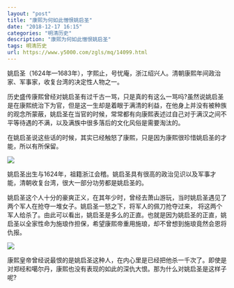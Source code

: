 ```yaml
---
layout: "post"
title: "康熙为何如此憎恨姚启圣"
date: "2018-12-17 16:15"
categories: "明清历史"
description: "康熙为何如此憎恨姚启圣"
tags: 明清历史
url: https://www.y5000.com/zgls/mq/14099.html
---
```






姚启圣（1624年—1683年），字熙止，号忧庵，浙江绍兴人。清朝康熙年间政治家、军事家，收复台湾的决定性人物之一。

历史盛传康熙曾经对姚启圣有过千古一骂，只是真的有这么一骂吗?虽然说姚启圣是在康熙统治下为官，但是这一生却是着眼于满清的利益，在他身上并没有被种族的观念所蒙蔽，姚启圣在当官的时候，常常都有向康熙表述过自己对于满汉之间不平等待遇的不满，以及满族中很多落后的文化风俗是需要淘汰的。

在姚启圣说这些话的时候，其实已经触怒了康熙，只是因为康熙很珍惜姚启圣的才能，所以有所保留。

![](https://img.y5000.com/uploads/allimg/170220/8-1F220091SSc.jpg)

姚启圣出生与1624年，祖籍浙江会稽。姚启圣具有很高的政治见识以及军事才能，清朝收复台湾，很大一部分功劳都是姚启圣的。

姚启圣这个人十分的豪爽正义，在其年少时，曾经去萧山游玩，当时姚启圣遇见了两个军人在抢夺一堆女子。姚启圣一怒之下，将军人的佩刀抢夺过来，
将这两个军人给杀了。由此可以看出，姚启圣是多么的正直。也就是因为姚启圣的正直，姚启圣以全家性命为施琅作担保，希望康熙帝重用施琅，却不曾想到施琅竟然会恩将仇报。

![](https://img.y5000.com/uploads/allimg/170220/8-1F220091U02G.jpg)

康熙皇帝曾经说最恨的是姚启圣这种人，在内心里是已经把他杀一千次了。即使是对郑经和噶尔丹，康熙也没有表现的如此的深仇大恨。那为什么对姚启圣是这样子呢?
